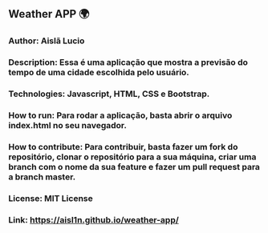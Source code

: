 ## Weather APP 🌍

### Author: Aislã Lucio

### Description: Essa é uma aplicação que mostra a previsão do tempo de uma cidade escolhida pelo usuário.

### Technologies: Javascript, HTML, CSS e Bootstrap.

### How to run: Para rodar a aplicação, basta abrir o arquivo index.html no seu navegador.

### How to contribute: Para contribuir, basta fazer um fork do repositório, clonar o repositório para a sua máquina, criar uma branch com o nome da sua feature e fazer um pull request para a branch master.

### License: MIT License

### Link: https://aisl1n.github.io/weather-app/
